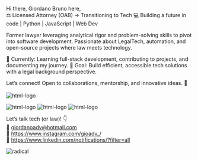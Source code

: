 
Hi there, Giordano Bruno here,
<br>
⚖️ Licensed Attorney (OAB) → Transitioning to Tech
💻 Building a future in code | Python | JavaScript | Web Dev

Former lawyer leveraging analytical rigor and problem-solving skills to pivot into software development. Passionate about LegalTech, automation, and open-source projects where law meets technology.

🔹 Currently: Learning full-stack development, contributing to projects, and documenting my journey.
🔹 Goal: Build efficient, accessible tech solutions with a legal background perspective.

Let’s connect! Open to collaborations, mentorship, and innovative ideas. :metal:
<br>
<br>
<img src="https://img.shields.io/badge/HTML5-E34F26?style=for-the-badge&logo=html5&logoColor=white" alt="html-logo" />

<img src="https://img.shields.io/badge/CSS3-1572B6?style=for-the-badge&logo=css3&logoColor=white" alt="html-logo" />

<img src="https://img.shields.io/badge/JavaScript-323330?style=for-the-badge&logo=javascript&logoColor=F7DF1E" alt="html-logo" />

<img src="https://img.shields.io/badge/Python-3776AB?style=for-the-badge&logo=python&logoColor=white" alt="html-logo" />

Let’s talk tech (or law)! 👇
<br>
📧 giordanoadv@hotmail.com
<br>
📸 https://www.instagram.com/gioadv_/
<br>
🔗 https://www.linkedin.com/notifications/?filter=all
<br>




![radical](https://github-readme-stats.vercel.app/api?username=anuraghazra&theme=dark&show_icons=true) 



